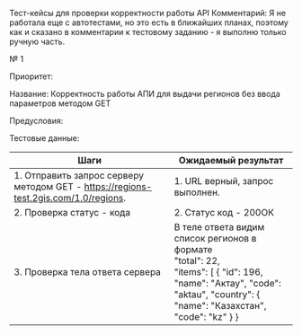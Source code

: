 Тест-кейсы для проверки корректности работы API
Комментарий: Я не работала еще с автотестами, но это есть в ближайших планах, поэтому как и сказано в комментарии к тестовому заданию - я выполню только ручную часть.

№ 1

Приоритет:

Название: Корректность работы АПИ для выдачи регионов без ввода параметров методом GET 

Предусловия:

Тестовые данные:

| Шаги | Ожидаемый результат |
| ---- | ------------------- |
| 1. Отправить запрос серверу методом GET - https://regions-test.2gis.com/1.0/regions. | 1. URL верный, запрос выполнен. |
| 2. Проверка статус - кода | 2. Статус код - 200ОК |
| 3. Проверка тела ответа сервера | В теле ответа видим список регионов в формате <br> "total": 22, <br> "items": [   {   "id": 196,    "name": "Актау",    "code": "aktau",   "country": {   "name": "Казахстан",   "code": "kz"   }   } |